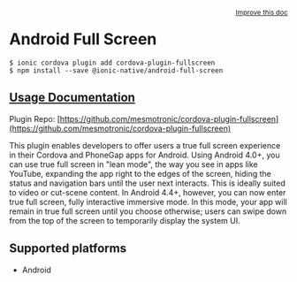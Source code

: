 <a style="float:right;font-size:12px;" href="http://github.com/ionic-team/ionic-native/edit/master/src/@ionic-native/plugins/android-full-screen/index.ts#L28">
  Improve this doc
</a>

# Android Full Screen

```
$ ionic cordova plugin add cordova-plugin-fullscreen
$ npm install --save @ionic-native/android-full-screen
```

## [Usage Documentation](https://ionicframework.com/docs/native/android-full-screen/)

Plugin Repo: [https://github.com/mesmotronic/cordova-plugin-fullscreen](https://github.com/mesmotronic/cordova-plugin-fullscreen)

This plugin enables developers to offer users a true full screen experience in their Cordova and PhoneGap apps for Android.
Using Android 4.0+, you can use true full screen in "lean mode", the way you see in apps like YouTube, expanding the app right to the edges of the screen, hiding the status and navigation bars until the user next interacts. This is ideally suited to video or cut-scene content.
In Android 4.4+, however, you can now enter true full screen, fully interactive immersive mode. In this mode, your app will remain in true full screen until you choose otherwise; users can swipe down from the top of the screen to temporarily display the system UI.

## Supported platforms
- Android



